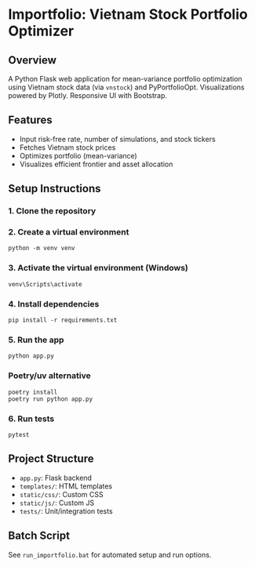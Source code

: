 # Importfolio: Vietnam Stock Portfolio Optimizer

## Overview
A Python Flask web application for mean-variance portfolio optimization using Vietnam stock data (via `vnstock`) and PyPortfolioOpt. Visualizations powered by Plotly. Responsive UI with Bootstrap.

## Features
- Input risk-free rate, number of simulations, and stock tickers
- Fetches Vietnam stock prices
- Optimizes portfolio (mean-variance)
- Visualizes efficient frontier and asset allocation

## Setup Instructions

### 1. Clone the repository

### 2. Create a virtual environment
```
python -m venv venv
```

### 3. Activate the virtual environment (Windows)
```
venv\Scripts\activate
```

### 4. Install dependencies
```
pip install -r requirements.txt
```

### 5. Run the app
```
python app.py
```

### Poetry/uv alternative
```
poetry install
poetry run python app.py
```

### 6. Run tests
```
pytest
```

## Project Structure
- `app.py`: Flask backend
- `templates/`: HTML templates
- `static/css/`: Custom CSS
- `static/js/`: Custom JS
- `tests/`: Unit/integration tests

## Batch Script
See `run_importfolio.bat` for automated setup and run options.
